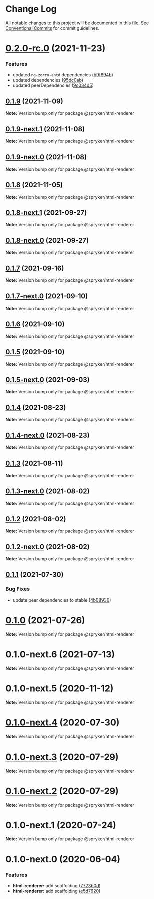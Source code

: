 # Change Log

All notable changes to this project will be documented in this file.
See [Conventional Commits](https://conventionalcommits.org) for commit guidelines.

# [0.2.0-rc.0](https://github.com/spryker/ui-components/compare/@spryker/html-renderer@0.1.8-next.1...@spryker/html-renderer@0.2.0-rc.0) (2021-11-23)


### Features

* updated `ng-zorro-antd` dependencies ([b9f894b](https://github.com/spryker/ui-components/commit/b9f894b5c6dd3e469bc8e0f01e251bb29e20e92d))
* updated dependencies ([95dc0ab](https://github.com/spryker/ui-components/commit/95dc0ab04dd4612dc2476ed2b487aee7c7304497))
* updated peerDependencies ([9c034d5](https://github.com/spryker/ui-components/commit/9c034d5d972cbeb9fd90135dd901521b9877247e))





## [0.1.9](https://github.com/spryker/ui-components/compare/@spryker/html-renderer@0.1.9-next.1...@spryker/html-renderer@0.1.9) (2021-11-09)

**Note:** Version bump only for package @spryker/html-renderer





## [0.1.9-next.1](https://github.com/spryker/ui-components/compare/@spryker/html-renderer@0.1.8...@spryker/html-renderer@0.1.9-next.1) (2021-11-08)

**Note:** Version bump only for package @spryker/html-renderer





## [0.1.9-next.0](https://github.com/spryker/zed-gui/compare/@spryker/html-renderer@0.1.8-next.1...@spryker/html-renderer@0.1.9-next.0) (2021-11-08)

**Note:** Version bump only for package @spryker/html-renderer





## [0.1.8](https://github.com/spryker/ui-components/compare/@spryker/html-renderer@0.1.8-next.1...@spryker/html-renderer@0.1.8) (2021-11-05)

**Note:** Version bump only for package @spryker/html-renderer





## [0.1.8-next.1](https://github.com/spryker/ui-components/compare/@spryker/html-renderer@0.1.7...@spryker/html-renderer@0.1.8-next.1) (2021-09-27)

**Note:** Version bump only for package @spryker/html-renderer





## [0.1.8-next.0](https://github.com/spryker/zed-gui/compare/@spryker/html-renderer@0.1.4...@spryker/html-renderer@0.1.8-next.0) (2021-09-27)

**Note:** Version bump only for package @spryker/html-renderer





## [0.1.7](https://github.com/spryker/ui-components/compare/@spryker/html-renderer@0.1.7-next.0...@spryker/html-renderer@0.1.7) (2021-09-16)

**Note:** Version bump only for package @spryker/html-renderer





## [0.1.7-next.0](https://github.com/spryker/ui-components/compare/@spryker/html-renderer@0.1.6...@spryker/html-renderer@0.1.7-next.0) (2021-09-10)

**Note:** Version bump only for package @spryker/html-renderer





## [0.1.6](https://github.com/spryker/ui-components/compare/@spryker/html-renderer@0.1.5-next.0...@spryker/html-renderer@0.1.6) (2021-09-10)

**Note:** Version bump only for package @spryker/html-renderer





## [0.1.5](https://github.com/spryker/ui-components/compare/@spryker/html-renderer@0.1.5-next.0...@spryker/html-renderer@0.1.5) (2021-09-10)

**Note:** Version bump only for package @spryker/html-renderer





## [0.1.5-next.0](https://github.com/spryker/ui-components/compare/@spryker/html-renderer@0.1.4...@spryker/html-renderer@0.1.5-next.0) (2021-09-03)

**Note:** Version bump only for package @spryker/html-renderer





## [0.1.4](https://github.com/spryker/ui-components/compare/@spryker/html-renderer@0.1.4-next.0...@spryker/html-renderer@0.1.4) (2021-08-23)

**Note:** Version bump only for package @spryker/html-renderer





## [0.1.4-next.0](https://github.com/spryker/ui-components/compare/@spryker/html-renderer@0.1.3...@spryker/html-renderer@0.1.4-next.0) (2021-08-23)

**Note:** Version bump only for package @spryker/html-renderer





## [0.1.3](https://github.com/spryker/ui-components/compare/@spryker/html-renderer@0.1.3-next.0...@spryker/html-renderer@0.1.3) (2021-08-11)

**Note:** Version bump only for package @spryker/html-renderer





## [0.1.3-next.0](https://github.com/spryker/ui-components/compare/@spryker/html-renderer@0.1.2...@spryker/html-renderer@0.1.3-next.0) (2021-08-02)

**Note:** Version bump only for package @spryker/html-renderer





## [0.1.2](https://github.com/spryker/ui-components/compare/@spryker/html-renderer@0.1.2-next.0...@spryker/html-renderer@0.1.2) (2021-08-02)

**Note:** Version bump only for package @spryker/html-renderer





## [0.1.2-next.0](https://github.com/spryker/ui-components/compare/@spryker/html-renderer@0.1.1...@spryker/html-renderer@0.1.2-next.0) (2021-08-02)

**Note:** Version bump only for package @spryker/html-renderer





## [0.1.1](https://github.com/spryker/ui-components/compare/@spryker/html-renderer@0.1.0...@spryker/html-renderer@0.1.1) (2021-07-30)


### Bug Fixes

* update peer dependencies to stable ([4b08936](https://github.com/spryker/ui-components/commit/4b0893691360cf4bd66935aed24873266c98c4e4))





# [0.1.0](https://github.com/spryker/ui-components/compare/@spryker/html-renderer@0.1.0-next.6...@spryker/html-renderer@0.1.0) (2021-07-26)

**Note:** Version bump only for package @spryker/html-renderer





# 0.1.0-next.6 (2021-07-13)

**Note:** Version bump only for package @spryker/html-renderer





# 0.1.0-next.5 (2020-11-12)

**Note:** Version bump only for package @spryker/html-renderer





# [0.1.0-next.4](https://github.com/spryker/ui-components/compare/@spryker/html-renderer@0.1.0-next.3...@spryker/html-renderer@0.1.0-next.4) (2020-07-30)

**Note:** Version bump only for package @spryker/html-renderer





# [0.1.0-next.3](https://github.com/spryker/ui-components/compare/@spryker/html-renderer@0.1.0-next.2...@spryker/html-renderer@0.1.0-next.3) (2020-07-29)

**Note:** Version bump only for package @spryker/html-renderer





# [0.1.0-next.2](https://github.com/spryker/ui-components/compare/@spryker/html-renderer@0.1.0-next.1...@spryker/html-renderer@0.1.0-next.2) (2020-07-29)

**Note:** Version bump only for package @spryker/html-renderer





# 0.1.0-next.1 (2020-07-24)

**Note:** Version bump only for package @spryker/html-renderer





# 0.1.0-next.0 (2020-06-04)


### Features

* **html-renderer:** add scaffolding ([7723b0d](https://github.com/spryker/ui-components/commit/7723b0d5f43174d2dbe5309f92bad68c1b4a1811))
* **html-renderer:** add scaffolding ([e5d7620](https://github.com/spryker/ui-components/commit/e5d7620cb39972cae770248044dca0a0770fdb16))
